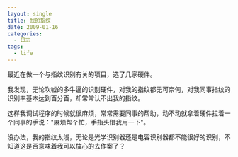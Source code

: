 ```yaml
---
layout: single
title: 我的指纹
date: 2009-01-16
categories:
  - 日志
tags:
  - life
---
```


最近在做一个与指纹识别有关的项目，选了几家硬件。

我发现，无论吹嘘的多牛逼的识别硬件，对我的指纹都无可奈何，对我同事指纹的识别率基本达到百分百，却常常认不出我的指纹。

这样我调试程序的时候就很麻烦，常常需要同事的帮助，动不动就拿着硬件拉着一个同事的手说：\"麻烦帮个忙，手指头借我用一下\"。

没办法，我的指纹太浅，无论是光学识别器还是电容识别器都不能很好的识别，不知道这是否意味着我可以放心的去作案了？

